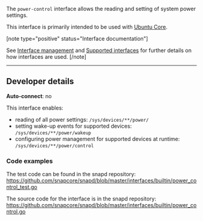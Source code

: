 The `power-control` interface allows the reading and setting of system power settings.
 
This interface is primarily intended to be used with [Ubuntu Core](/t/glossary/14612#heading--ubuntu-core).

[note type="positive" status="Interface documentation"]

See [Interface management](/t/interface-management/6154) and [Supported interfaces](/t/supported-interfaces/7744) for further details on how interfaces are used.
[/note]

---

<h2 id='heading--dev-details'>Developer details </h2>

**Auto-connect**: no

This interface enables:
- reading of all power settings:
`/sys/devices/**/power/`
- setting wake-up events for supported devices:
`/sys/devices/**/power/wakeup`
- configuring power management for supported devices at runtime:
 `/sys/devices/**/power/control`


### Code examples

The test code can be found in the snapd repository: https://github.com/snapcore/snapd/blob/master/interfaces/builtin/power_control_test.go

The source code for the interface is in the snapd repository: https://github.com/snapcore/snapd/blob/master/interfaces/builtin/power_control.go